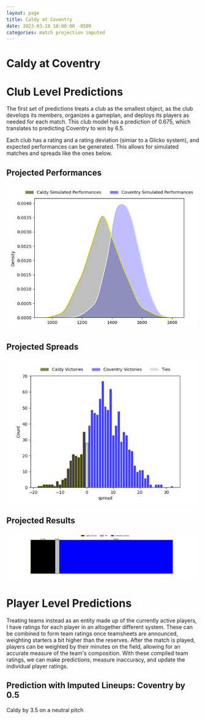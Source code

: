 ```yaml
---  
layout: page  
title: Caldy at Coventry  
date: 2023-03-18 18:00:00 -0500  
categories: match projection imputed  
---
```

# Caldy at Coventry

# Club Level Predictions


The first set of predictions treats a club as the smallest object, as the club develops its members, organizes a gameplan, and deploys its players as needed for each match. This club model has a prediction of 0.675, which translates to predicting Coventry to win by 6.5.

Each club has a rating and a rating deviation (simiar to a Glicko system), and expected performances can be generated. This allows for simulated matches and spreads like the ones below.
## Projected Performances


![Projected Performances](plots/performances_2023-03-18-Coventry-Caldy.png)
## Projected Spreads


![Projected Spreads](plots/spreads_2023-03-18-Coventry-Caldy.png)
## Projected Results


![Projected Results](plots/resultbar_2023-03-18-Coventry-Caldy.png)
# Player Level Predictions


Treating teams instead as an entity made up of the currently active players, I have ratings for each player in an altogether different system. These can be combined to form team ratings once teamsheets are announced, weighting starters a bit higher than the reserves. After the match is played, players can be weighted by their minutes on the field, allowing for an accurate measure of the team's composition. With these compiled team ratings, we can make predictions, measure inaccuracy, and update the individual player ratings.
## Prediction with Imputed Lineups: Coventry by 0.5


Caldy by 3.5 on a neutral pitch

